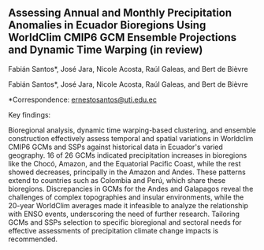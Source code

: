 ## Assessing Annual and Monthly Precipitation Anomalies in Ecuador Bioregions Using WorldClim CMIP6 GCM Ensemble Projections and Dynamic Time Warping (in review)
Fabián Santos*, José Jara, Nicole Acosta, Raúl Galeas, and Bert de Bièvre

Fabián Santos*, José Jara, Nicole Acosta, Raúl Galeas, and Bert de Bièvre

*Correspondence: ernestosantos@uti.edu.ec

Key findings: 

Bioregional analysis, dynamic time warping-based clustering, and ensemble construction effectively assess temporal and spatial variations in Worldclim CMIP6 GCMs and SSPs against historical data in Ecuador's varied geography.
16 of 26 GCMs indicated precipitation increases in bioregions like the Chocó, Amazon, and the Equatorial Pacific Coast, while the rest showed decreases, principally in the Amazon and Andes. These patterns extend to countries such as Colombia and Perú, which share these bioregions. 
Discrepancies in GCMs for the Andes and Galapagos reveal the challenges of complex topographies and insular environments, while the 20-year WorldClim averages made it infeasible to analyze the relationship with ENSO events, underscoring the need of further research.
Tailoring GCMs and SSPs selection to specific bioregional and sectoral needs for effective assessments of precipitation climate change impacts is recommended. 
